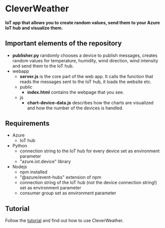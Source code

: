 # CleverWeather
#### IoT app that allows you to create random values, send them to your Azure IoT hub and visualize them. 

## Important elements of the repository

* **publisher.py** randomly chooses a device to publish messages, creates random values for temperature, humidity, wind direction, wind intensity and send them to the IoT hub.
* webapp
    * **server.js** is the core part of the web app. It calls the function that reads the messages sent to the IoT hub, it loads the website etc.
    * public
        * **index.html** contains the webpage that you see.
    * js
        * **chart-device-data.js** describes how the charts are visualized and how the number of the devices is handled.


## Requirements

* Azure
    * IoT hub
* Python
    * connection string to the IoT hub for every device set as environment parameter
    * "azure.iot.device" library
* Nodejs
    * npm installed 
    * "@azure/event-hubs" extension of npm
    * connection string of the IoT hub (not the device connection string!) set as environment parameter
    * consumer group set as environment parameter


## Tutorial
Follow the [tutorial](https://www.hackster.io/domitix/clever-weather-4fc8ec) and find out how to use CleverWeather.

